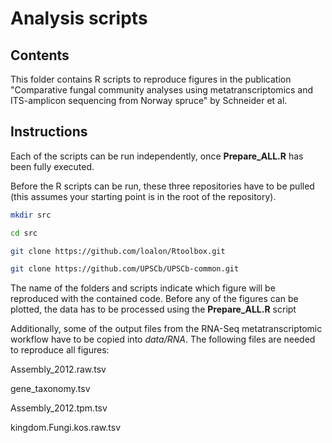 # Analysis scripts

## Contents

This folder contains R scripts to reproduce figures in the publication "Comparative fungal community analyses using metatranscriptomics and ITS-amplicon sequencing from Norway spruce" by Schneider et al.

## Instructions

Each of the scripts can be run independently, once **Prepare_ALL.R** has been fully executed.

Before the R scripts can be run, these three repositories have to be pulled (this assumes your starting point is in the root of the repository).

```bash
mkdir src

cd src

git clone https://github.com/loalon/Rtoolbox.git

git clone https://github.com/UPSCb/UPSCb-common.git
```


The name of the folders and scripts indicate which figure will be reproduced with the contained code. Before any of the figures can be plotted, the data has to be processed using the **Prepare_ALL.R** script

Additionally, some of the output files from the RNA-Seq metatranscriptomic workflow have to be copied into *data/RNA*. The following files are needed to reproduce all figures:

Assembly_2012.raw.tsv

gene_taxonomy.tsv

Assembly_2012.tpm.tsv

kingdom.Fungi.kos.raw.tsv
